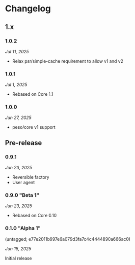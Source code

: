 # Changelog

## 1.x

### 1.0.2

*Jul 11, 2025*

* Relax psr/simple-cache requirement to allow v1 and v2

### 1.0.1

*Jul 1, 2025*

* Rebased on Core 1.1

### 1.0.0

*Jun 27, 2025*

* peso/core v1 support

## Pre-release

### 0.9.1

*Jun 23, 2025*

* Reversible factory
* User agent

### 0.9.0 "Beta 1"

*Jun 23, 2025*

* Rebased on Core 0.10

### 0.1.0 "Alpha 1" 

(untagged; e77e2011b997e6a079d3fa7c4c4444890a666ac0)

*Jun 18, 2025* 

Initial release
